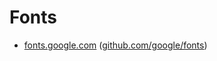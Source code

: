 # Fonts

- [fonts.google.com](./fonts.google.com/) ([github.com/google/fonts](https://github.com/google/fonts))
